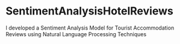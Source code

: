 # SentimentAnalysisHotelReviews
I developed a Sentiment Analysis Model for Tourist Accommodation Reviews using Natural Language Processing Techniques
